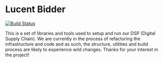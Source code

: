 # Lucent Bidder

[![Build Status](https://travis-ci.org/telefrek/lucent-bidder.svg?branch=alpha)](https://travis-ci.org/telefrek/lucent-bidder)

This is a set of libraries and tools used to setup and run our DSP (Digital Supply Chain).  We are currently in the process of refactoring the infrastructure and code and as such, the structure, utilities and build process are likely to experience wild changes.  Thanks for your interest in the project!